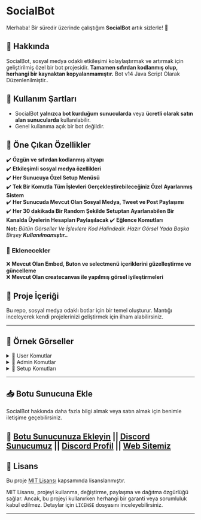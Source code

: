 # **SocialBot**  

Merhaba! Bir süredir üzerinde çalıştığım **SocialBot** artık sizlerle! 🎉  

## 📌 **Hakkında**  
SocialBot, sosyal medya odaklı etkileşimi kolaylaştırmak ve artırmak için geliştirilmiş özel bir bot projesidir. **Tamamen sıfırdan kodlanmış olup, herhangi bir kaynaktan kopyalanmamıştır.**  Bot v14 Java Script Olarak Düzenlenilmiştir..

## 📜 **Kullanım Şartları**  
- SocialBot **yalnızca bot kurduğum sunucularda** veya **ücretli olarak satın alan sunucularda** kullanılabilir.  
- Genel kullanıma açık bir bot değildir.  

## 🚀 **Öne Çıkan Özellikler**  
✔️ **Özgün ve sıfırdan kodlanmış altyapı**  
✔️ **Etkileşimli sosyal medya özellikleri**  
✔️ **Her Sunucuya Özel Setup Menüsü**  
✔️ **Tek Bir Komutla Tüm İşlevleri Gerçekleştirebileceğiniz Özel Ayarlanmış Sistem**  
✔️ **Her Sunucuda Mevcut Olan Sosyal Medya, Tweet ve Post Paylaşımı**  
✔️ **Her 30 dakikada Bir Random Şekilde Setuptan Ayarlanabilen Bir Kanalda Üyelerin Hesapları Paylaşılacak** 
✔️ **Eğlence Komutları**  
**Not:** *Bütün Görseller Ve İşlevlere Kod Halindedir. Hazır Görsel Yada Başka Birşey **Kullanılmamıştır..*** 

### 📌 **Eklenecekler**
❌ **Mevcut Olan Embed, Buton ve selectmenü içeriklerini güzelleştirme ve güncelleme**  
❌ **Mevcut Olan createcanvas ile yapılmış görsel iyileştirmeleri**  

## 📂 **Proje İçeriği**  
Bu repo, sosyal medya odaklı botlar için bir temel oluşturur. Mantığı inceleyerek kendi projelerinizi geliştirmek için ilham alabilirsiniz.  

---

## 📸 **Örnek Görseller**  

<details>
  <summary>📌 User Komutlar</summary>
  
![image](https://github.com/user-attachments/assets/7b917569-0c0a-4b21-88fc-57efd0746f40)
![image](https://github.com/user-attachments/assets/ee9ef3f3-0adf-4dee-8ab0-7d5fd2155bef)
![image](https://github.com/user-attachments/assets/d20f7983-a214-43b3-af94-9cea4cd888da)

Tek Bir Komutla Tüm İşlevleri Gerçekleştirebiliyorsunuz..( Hem Görsel Hemde Butonlar Anlık Değişime Uğruyorlar.. )

![image](https://github.com/user-attachments/assets/016e2cc9-58c1-4811-988c-11739d187cbb)
![image](https://github.com/user-attachments/assets/c90605b9-8cdb-4d15-911d-2bf686f1f767)


![image](https://github.com/user-attachments/assets/8d95c174-b8a0-4f57-b2f8-fd0f59915353)
![image](https://github.com/user-attachments/assets/ce5a6d4e-839f-445a-8ac7-3a98bdc26303)
![image](https://github.com/user-attachments/assets/011826c0-8cfe-4947-8402-5cdeb75a0a13)

Üyenin Bulunduğu Sunucularda Eğer Botumuz Bulunuyorsa O Sunucuların Hepsinde Post Paylaşımı Mevcut Oluyor Ve Bununla Da Tüm Sunucularda Gözüken Postunuz ve Hesabınız Gözüküyor..


</details>

<details>
  <summary>📌 Admin Komutlar</summary>

![image](https://github.com/user-attachments/assets/abd2aa65-8eb6-40e6-8325-cbdc83912969)
![image](https://github.com/user-attachments/assets/c4933098-2ee5-45d7-8f2b-504e044981d9)
![image](https://github.com/user-attachments/assets/596ca619-8599-43b1-8d72-4891dbcf824b)
![image](https://github.com/user-attachments/assets/7d641616-4f33-41f2-9247-0d83b5b9c306)


</details>

<details>
  <summary>📌 Setup Komutları</summary>

![image](https://github.com/user-attachments/assets/ee0fc231-89b2-408b-927b-2a7891a6234e)
![image](https://github.com/user-attachments/assets/4157b1dc-909a-4cae-8345-1e08ba937673)
![image](https://github.com/user-attachments/assets/2918be69-b9a2-459e-a5c9-2ad4d196ecc1)
![image](https://github.com/user-attachments/assets/c64986f3-3611-4205-ac04-13501b7031dc)
![image](https://github.com/user-attachments/assets/225e4f31-672c-4ad9-a1a4-21142faa1ff1)


![image](https://github.com/user-attachments/assets/8972ae05-0a4c-4b8d-be49-7c8df3cd0ea7)
 

</details>

---

## 📥 **Botu Sunucuna Ekle**  
SocialBot hakkında daha fazla bilgi almak veya satın almak için benimle iletişime geçebilirsiniz.  

🔗 **[Botu Sunucunuza Ekleyin](https://discord.com/oauth2/authorize?client_id=1340783408539893950)** || [Discord Sunucumuz](https://discord.gg/junior) || [Discord Profil](https://discord.com/users/332973153531985930) || [Web Sitemiz](https://juniordev.com.tr)
---

## 📜 **Lisans**  
Bu proje [MIT Lisansı](https://opensource.org/licenses/MIT) kapsamında lisanslanmıştır.  

MIT Lisansı, projeyi kullanma, değiştirme, paylaşma ve dağıtma özgürlüğü sağlar. Ancak, bu projeyi kullanırken herhangi bir garanti veya sorumluluk kabul edilmez. Detaylar için `LICENSE` dosyasını inceleyebilirsiniz.  

---
